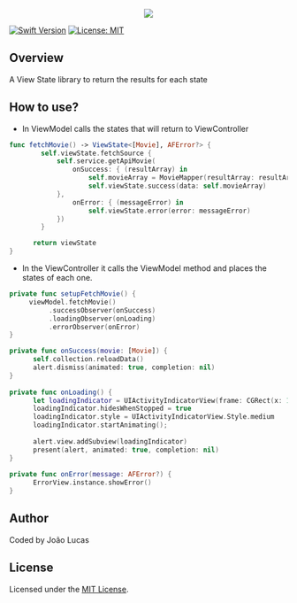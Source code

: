 <p align="center">
    <img src="https://github.com/joaolfp/ViewState/blob/master/logo/logo.png">
</p>

[![Swift Version](https://img.shields.io/badge/Swift-5.0.x-orange.svg)]()
[![License: MIT](https://img.shields.io/badge/License-MIT-yellow.svg)](https://github.com/joaolfp/ViewState/blob/master/LICENSE)

## Overview

A View State library to return the results for each state

## How to use?

- In ViewModel calls the states that will return to ViewController

```swift
func fetchMovie() -> ViewState<[Movie], AFError?> {
        self.viewState.fetchSource {
            self.service.getApiMovie(
                onSuccess: { (resultArray) in
                    self.movieArray = MovieMapper(resultArray: resultArray).transform()
                    self.viewState.success(data: self.movieArray)
            },
                onError: { (messageError) in
                    self.viewState.error(error: messageError)
            })
        }

      return viewState
}
```
- In the ViewController it calls the ViewModel method and places the states of each one.

``` swift
private func setupFetchMovie() {
     viewModel.fetchMovie()
          .successObserver(onSuccess)
          .loadingObserver(onLoading)
          .errorObserver(onError)
}
```

``` swift
private func onSuccess(movie: [Movie]) {
      self.collection.reloadData()
      alert.dismiss(animated: true, completion: nil)
}
    
private func onLoading() {
      let loadingIndicator = UIActivityIndicatorView(frame: CGRect(x: 10, y: 5, width: 50, height: 50))
      loadingIndicator.hidesWhenStopped = true
      loadingIndicator.style = UIActivityIndicatorView.Style.medium
      loadingIndicator.startAnimating();
        
      alert.view.addSubview(loadingIndicator)
      present(alert, animated: true, completion: nil)
}
    
private func onError(message: AFError?) {
      ErrorView.instance.showError()
}
```

## Author
Coded by João Lucas

## License
Licensed under the [MIT License](LICENSE).
